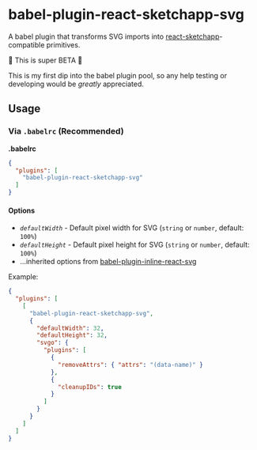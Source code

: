 # babel-plugin-react-sketchapp-svg

A babel plugin that transforms SVG imports into [react-sketchapp](https://github.com/airbnb/react-sketchapp)-compatible primitives.

🚨 This is super BETA 🚨

This is my first dip into the babel plugin pool, so any help testing or developing would be *greatly* appreciated.

## Usage

### Via `.babelrc` (Recommended)

**.babelrc**

```json
{
  "plugins": [
    "babel-plugin-react-sketchapp-svg"
  ]
}
```

#### Options
- *`defaultWidth`* - Default pixel width for SVG (`string` or `number`, default: `100%`)
- *`defaultHeight`* - Default pixel height for SVG (`string` or `number`, default: `100%`)
- ...inherited options from [babel-plugin-inline-react-svg](https://github.com/kesne/babel-plugin-inline-react-svg#options)

Example:

```json
{
  "plugins": [
    [
      "babel-plugin-react-sketchapp-svg",
      {
        "defaultWidth": 32,
        "defaultHeight": 32,
        "svgo": {
          "plugins": [
            {
              "removeAttrs": { "attrs": "(data-name)" }
            },
            {
              "cleanupIDs": true
            }
          ]
        }
      }
    ]
  ]
}

```

